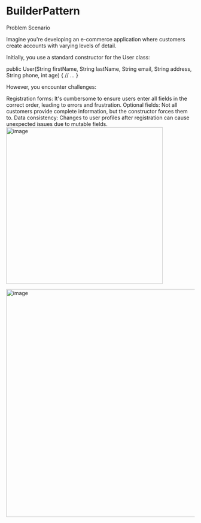 # BuilderPattern

Problem Scenario

Imagine you're developing an e-commerce application where customers create accounts with varying levels of detail.

Initially, you use a standard constructor for the User class:

public User(String firstName, String lastName, String email,
           String address, String phone, int age) {
     // ...
}

However, you encounter challenges:

Registration forms: It's cumbersome to ensure users enter all fields in the correct order, leading to errors and frustration.
Optional fields: Not all customers provide complete information, but the constructor forces them to.
Data consistency: Changes to user profiles after registration can cause unexpected issues due to mutable fields.
<img width="418" alt="image" src="https://github.com/ChrisCayabyab/BuilderPattern/assets/142383617/be4430f1-b13b-4d9d-bd43-64cbecb01740">

<img width="608" alt="image" src="https://github.com/ChrisCayabyab/BuilderPattern/assets/142383617/54de008e-5cf1-4ee9-98d3-93f21cf1bdbd">

